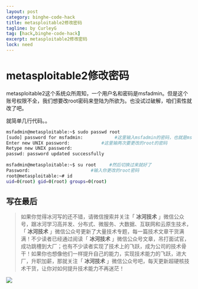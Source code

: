 ```yaml
---
layout: post
category: binghe-code-hack
title: metasploitable2修改密码
tagline: by CurleyG
tag: [hack,binghe-code-hack]
excerpt: metasploitable2修改密码
lock: need
---
```


# metasploitable2修改密码

metasploitable2这个系统众所周知，一个用户名和密码是msfadmin。但是这个账号权限不全，我们想要改root密码来登陆为所欲为。也没试过破解，咱们索性就改了吧。

就简单几行代码。。

```bash
msfadmin@metasploitable:~$ sudo passwd root
[sudo] password for msfadmin:            #这里输入msfadmin的密码，也就是msfadmin
Enter new UNIX password:            #这里输两次要更改的root的密码
Retype new UNIX password:
passwd: password updated successfully
 
msfadmin@metasploitable:~$ su root     #然后切换过来就好了
Password:                       #输入你更改的root密码
root@metasploitable:~# id
uid=0(root) gid=0(root) groups=0(root)
```


## 写在最后

> 如果你觉得冰河写的还不错，请微信搜索并关注「 **冰河技术** 」微信公众号，跟冰河学习高并发、分布式、微服务、大数据、互联网和云原生技术，「 **冰河技术** 」微信公众号更新了大量技术专题，每一篇技术文章干货满满！不少读者已经通过阅读「 **冰河技术** 」微信公众号文章，吊打面试官，成功跳槽到大厂；也有不少读者实现了技术上的飞跃，成为公司的技术骨干！如果你也想像他们一样提升自己的能力，实现技术能力的飞跃，进大厂，升职加薪，那就关注「 **冰河技术** 」微信公众号吧，每天更新超硬核技术干货，让你对如何提升技术能力不再迷茫！


![](https://img-blog.csdnimg.cn/20200906013715889.png)
